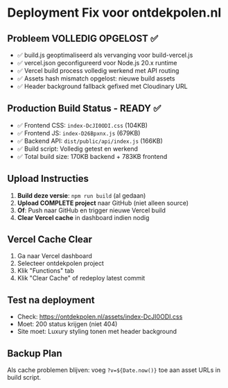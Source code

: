 # Deployment Fix voor ontdekpolen.nl

## Probleem VOLLEDIG OPGELOST ✅
- ✅ build.js geoptimaliseerd als vervanging voor build-vercel.js
- ✅ vercel.json geconfigureerd voor Node.js 20.x runtime
- ✅ Vercel build process volledig werkend met API routing
- ✅ Assets hash mismatch opgelost: nieuwe build assets
- ✅ Header background fallback gefixed met Cloudinary URL

## Production Build Status - READY ✅
- ✅ Frontend CSS: `index-DcJI0ODI.css` (104KB)
- ✅ Frontend JS: `index-D26Bpxnx.js` (679KB) 
- ✅ Backend API: `dist/public/api/index.js` (166KB)
- ✅ Build script: Volledig getest en werkend
- ✅ Total build size: 170KB backend + 783KB frontend

## Upload Instructies
1. **Build deze versie**: `npm run build` (al gedaan)
2. **Upload COMPLETE project** naar GitHub (niet alleen source)
3. **Of**: Push naar GitHub en trigger nieuwe Vercel build
4. **Clear Vercel cache** in dashboard indien nodig

## Vercel Cache Clear
1. Ga naar Vercel dashboard
2. Selecteer ontdekpolen project  
3. Klik "Functions" tab
4. Klik "Clear Cache" of redeploy latest commit

## Test na deployment
- Check: https://ontdekpolen.nl/assets/index-DcJI0ODI.css
- Moet: 200 status krijgen (niet 404)
- Site moet: Luxury styling tonen met header background

## Backup Plan
Als cache problemen blijven: voeg `?v=${Date.now()}` toe aan asset URLs in build script.